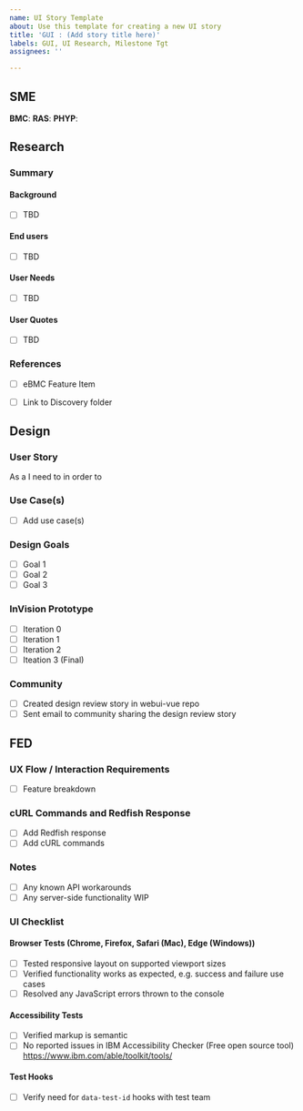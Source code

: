 ```yaml
---
name: UI Story Template
about: Use this template for creating a new UI story
title: 'GUI : (Add story title here)'
labels: GUI, UI Research, Milestone Tgt
assignees: ''

---
```


## SME
**BMC**:
**RAS**:
**PHYP**:

## Research
### Summary

#### Background
- [ ] TBD

#### End users
- [ ]  TBD

#### User Needs
- [ ] TBD

#### User Quotes
- [ ] TBD

### References
- [ ] eBMC Feature Item <add number>
- [ ] Link to Discovery folder


## Design
### User Story
As a <type of user>
I need to <perform some activity>
in order to <complete some task or accomplish some goal>

### Use Case(s)
- [ ] Add use case(s)

### Design Goals
- [ ] Goal 1
- [ ] Goal 2
- [ ] Goal 3

### InVision Prototype
- [ ] Iteration 0
- [ ] Iteration 1
- [ ] Iteration 2
- [ ] Iteation 3 (Final)

### Community
- [ ] Created design review story in webui-vue repo
- [ ] Sent email to community sharing the design review story

## FED
### UX Flow / Interaction Requirements
- [ ] Feature breakdown

### cURL Commands and Redfish Response
- [ ] Add Redfish response
- [ ] Add cURL commands

### Notes
- [ ] Any known API workarounds
- [ ] Any server-side functionality WIP

### UI Checklist
#### Browser Tests (Chrome, Firefox, Safari (Mac), Edge (Windows))
- [ ] Tested responsive layout on supported viewport sizes
- [ ] Verified functionality works as expected, e.g. success and failure use cases
- [ ] Resolved any JavaScript errors thrown to the console

#### Accessibility Tests
- [ ] Verified markup is semantic
- [ ] No reported issues in IBM Accessibility Checker (Free open source tool) https://www.ibm.com/able/toolkit/tools/

#### Test Hooks
- [ ] Verify need for `data-test-id` hooks with test team
